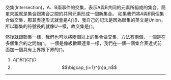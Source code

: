 交集(Intersection)，A、B兩事件的交集，表示A與B共同的元素所組成的集合，簡單來說就是集合跟集合之間的共同元素形成一個新集合。
如果我們將$A$與$B$兩個集合做交集，那其表達形式就會是$A\bigcap B$，我自己的記法是因為聯集的英文是Union，所以聯集的符號長的就像U一樣，故交集是$\bigcap$。

然後就跟聯集一樣，我們也可以將兩個以上的集合做交集，方法有兩個，一個是在多個集合的之間加$\bigcap$。 一個是像級數跟連乘一樣，我們在一個一個集合表達式前面加一個具有上界跟下界的$\bigcap$。

1. $A\bigcap B\bigcap C\bigcap D$
2. $$\bigcap_{i=1}^{n}a_n$$
- - -